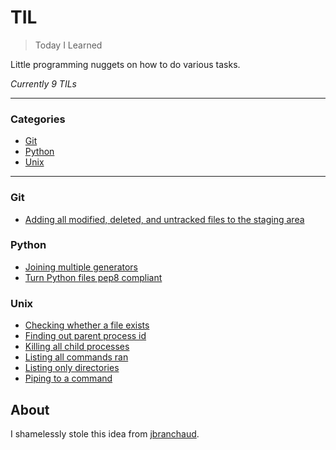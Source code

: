 # TIL

> Today I Learned

Little programming nuggets on how to do various tasks.

*Currently 9 TILs*

---

### Categories

* [Git](#git)
* [Python](#python)
* [Unix](#unix)

---

### Git

- [Adding all modified, deleted, and untracked files to the staging area](git/take-all-changes.md)

### Python

- [Joining multiple generators](python/join-iterables.md)
- [Turn Python files pep8 compliant](python/auto-pep8.md)

### Unix

- [Checking whether a file exists](unix/file-exists-check.md)
- [Finding out parent process id](unix/parent-pid.md)
- [Killing all child processes](unix/kill-all-child-processes.md)
- [Listing all commands ran](unix/command-history.md)
- [Listing only directories](unix/ls-directories.md)
- [Piping to a command](unix/xargs.md)

## About

I shamelessly stole this idea from
[jbranchaud](https://github.com/jbranchaud).